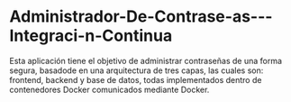 # Administrador-De-Contrase-as---Integraci-n-Continua
Esta aplicación tiene el objetivo de administrar contraseñas de una forma segura, basadode en una arquitectura de tres capas, las cuales son: frontend, backend y base de datos, todas implementados dentro de contenedores Docker comunicados mediante Docker.
